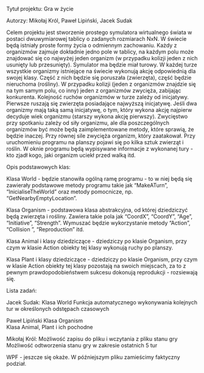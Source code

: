 Tytuł projektu: Gra w życie

Autorzy: Mikołaj Król, Paweł Lipiński, Jacek Sudak

Celem projektu jest stworzenie prostego symulatora wirtualnego świata w postaci dwuwymiarowej tablicy o zadanych rozmiarach NxN. W świecie będą istniały proste formy życia o odmiennym zachowaniu. Każdy z organizmów zajmuje dokładnie jedno pole w tablicy, na każdym polu może znajdować się co najwyżej jeden organizm (w przypadku kolizji jeden z nich usunięty lub przesunięty). Symulator ma będzie miał turowy. W każdej turze wszystkie organizmy istniejące na świecie wykonują akcję odpowiednią dla swojej klasy. Część z nich będzie się poruszała (zwierzęta), część będzie nieruchoma (rośliny). W przypadku kolizji (jeden z organizmów znajdzie się na tym samym polu, co inny) jeden z organizmów zwycięża, zabijając konkurenta. Kolejność ruchów organizmów w turze zależy od inicjatywy. Pierwsze ruszają się zwierzęta posiadające najwyższą inicjatywę. Jeśli dwa organizmy mają taką samą inicjatywę, o tym, który wykona akcję najpierw decyduje wiek organizmu (starszy wykona akcję pierwszy). Zwycięstwo przy spotkaniu zależy od siły organizmu, ale dla poszczególnych organizmów być może będą zaimplementowane metody, które sprawią, że będzie inaczej. Przy równej sile zwycięża organizm, który zaatakował. Przy uruchomieniu programu na planszy pojawi się po kilka sztuk zwierząt i roślin. W oknie programu będą wypisywane informacje z wykonanej tury - kto zjadł kogo, jaki organizm uciekł przed walką itd.



Opis podstawowych klas:

Klasa World - będzie stanowiła ogólną ramę programu - to w niej będą się zawierały podstawowe metody programu takie jak “MakeATurn”, “InicialiseTheWorld” oraz metody pomocnicze, np. “GetNearbyEmptyLocation”.

Klasa Organism - podstawowa klasa abstrakcyjna,  od której dziedziczyć będą zwierzęta i rośliny. Zawiera takie pola jak “CoordX”, “CoordY”, “Age”, “Initiative”, “Strength”. Wymuszać będzie wykorzystanie metody “Action”, “Collision ”, “Reproduction” itd.

Klasa Animal i klasy dziedziczące - dziedziczy po klasie Organism, przy czym w klasie Action obiekty tej klasy wykonują ruchy po planszy. 

Klasa Plant i klasy dziedziczące - dziedziczy po klasie Organism, przy czym w klasie Action obiekty tej klasy pozostają na swoich miejscach, za to z pewnym prawdopodobieństwem sukcesu dokonują reprodukcji - rozsiewają się. 



Lista zadań:

Jacek Sudak:
Klasa World 
Funkcja automatycznego wykonywania kolejnych tur w określonych odstępach czasowych 


Paweł Lipiński
Klasa Organism    
Klasa Animal, Plant i ich pochodne

Mikołaj Król:
Możliwość zapisu do pliku i wczytania z pliku stanu gry
Możliwość odtworzenia stanu gry w zakresie ostatnich 5 tur

WPF - jeszcze się okaże. W późniejszym pliku zamieścimy faktyczny podział.
